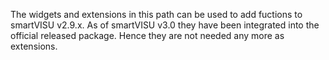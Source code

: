 The widgets and extensions in this path can be used to add fuctions to smartVISU v2.9.x.
As of smartVISU v3.0 they have been integrated into the official released package. 
Hence they are not needed any more as extensions.